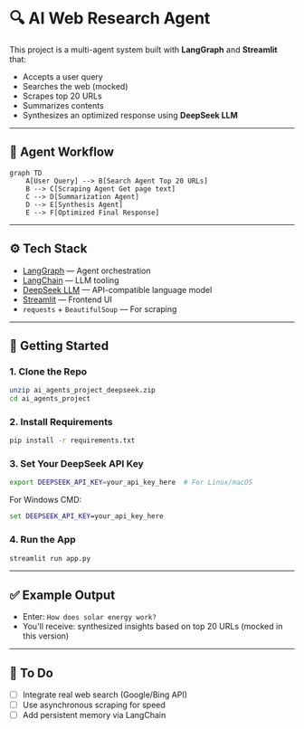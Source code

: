 # 🔍 AI Web Research Agent

This project is a multi-agent system built with **LangGraph** and **Streamlit** that:
- Accepts a user query
- Searches the web (mocked)
- Scrapes top 20 URLs
- Summarizes contents
- Synthesizes an optimized response using **DeepSeek LLM**

---

## 🧠 Agent Workflow

```mermaid
graph TD
    A[User Query] --> B[Search Agent Top 20 URLs]
    B --> C[Scraping Agent Get page text]
    C --> D[Summarization Agent]
    D --> E[Synthesis Agent]
    E --> F[Optimized Final Response]
```

---

## ⚙️ Tech Stack

- [LangGraph](https://github.com/langchain-ai/langgraph) — Agent orchestration
- [LangChain](https://www.langchain.com/) — LLM tooling
- [DeepSeek LLM](https://deepseek.com/) — API-compatible language model
- [Streamlit](https://streamlit.io/) — Frontend UI
- `requests` + `BeautifulSoup` — For scraping

---

## 🚀 Getting Started

### 1. Clone the Repo

```bash
unzip ai_agents_project_deepseek.zip
cd ai_agents_project
```

### 2. Install Requirements

```bash
pip install -r requirements.txt
```

### 3. Set Your DeepSeek API Key

```bash
export DEEPSEEK_API_KEY=your_api_key_here  # For Linux/macOS
```

For Windows CMD:

```cmd
set DEEPSEEK_API_KEY=your_api_key_here
```

### 4. Run the App

```bash
streamlit run app.py
```

---

## ✅ Example Output

- Enter: `How does solar energy work?`
- You'll receive: synthesized insights based on top 20 URLs (mocked in this version)

---

## 🧪 To Do

- [ ] Integrate real web search (Google/Bing API)
- [ ] Use asynchronous scraping for speed
- [ ] Add persistent memory via LangChain
